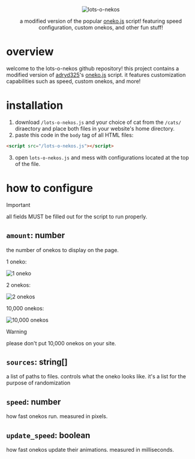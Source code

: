 <div align="center">
  <img src="https://raynecloudy.nekoweb.org/media/lots-o-nekos.png" alt="lots-o-nekos">
  
  a modified version of the popular [oneko.js](https://github.com/adryd325/oneko.js/) script! featuring speed configuration, custom onekos, and other fun stuff!
</div>

# overview
welcome to the lots-o-nekos github repository! this project contains a modified version of [adryd325](https://github.com/adryd325/)'s [oneko.js](https://github.com/adryd325/oneko.js/) script. it features customization capabilities such as speed, custom onekos, and more!

# installation
1. download `/lots-o-nekos.js` and your choice of cat from the `/cats/` diraectory and place both files in your website's home directory.
2. paste this code in the `body` tag of all HTML files:
```html
<script src="/lots-o-nekos.js"></script>
```
3. open `lots-o-nekos.js` and mess with configurations located at the top of the file.

# how to configure
> [!IMPORTANT]
> all fields MUST be filled out for the script to run properly.

## `amount`: number
the number of onekos to display on the page.

1 oneko:

![1 oneko](https://github.com/user-attachments/assets/0165998c-de48-4b12-aa21-0d9e182087c8)

2 onekos:

![2 onekos](https://github.com/user-attachments/assets/ea55aaab-72da-498a-bb48-daa454992006)

10,000 onekos:

![10,000 onekos](https://github.com/user-attachments/assets/302005d4-e5b3-4c23-b33e-8b6b95a155d2)

> [!WARNING]
> please don't put 10,000 onekos on your site.

## `sources`: string[]
a list of paths to files. controls what the oneko looks like. it's a list for the purpose of randomization

## `speed`: number
how fast onekos run. measured in pixels.

## `update_speed`: boolean
how fast onekos update their animations. measured in milliseconds.